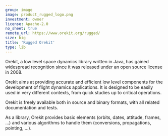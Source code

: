 ```yaml
---
group: image
image: product_rugged_logo.png
investment: owner
license: Apache-2.0
no_sheet: true
remote_url: https://www.orekit.org/rugged/
size: big
title: 'Rugged Orekit'
type: lib
---
```


Orekit, a low level space dynamics library written in Java, has gained widespread recognition since it was released under an open source license in 2008.

Orekit aims at providing accurate and efficient low level components for the development of flight dynamics applications. It is designed to be easily used in very different contexts, from quick studies up to critical operations.

Orekit is freely available both in source and binary formats, with all related documentation and tests.

As a library, Orekit provides basic elements (orbits, dates, attitude, frames, ...) and various algorithms to handle them (conversions, propagations, pointing, ...).

